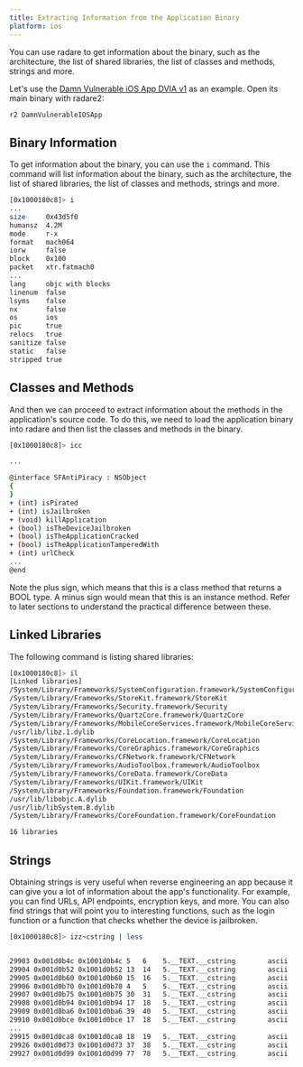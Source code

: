 ```yaml
---
title: Extracting Information from the Application Binary
platform: ios
---
```


You can use radare to get information about the binary, such as the architecture, the list of shared libraries, the list of classes and methods, strings and more.

Let's use the [Damn Vulnerable iOS App DVIA v1](https://github.com/prateek147/DVIA/) as an example. Open its main binary with radare2:

```bash
r2 DamnVulnerableIOSApp
```

## Binary Information

To get information about the binary, you can use the `i` command. This command will list information about the binary, such as the architecture, the list of shared libraries, the list of classes and methods, strings and more.

```bash
[0x1000180c8]> i
...
size     0x43d5f0
humansz  4.2M
mode     r-x
format   mach064
iorw     false
block    0x100
packet   xtr.fatmach0
...
lang     objc with blocks
linenum  false
lsyms    false
nx       false
os       ios
pic      true
relocs   true
sanitize false
static   false
stripped true
```

## Classes and Methods

And then we can proceed to extract information about the methods in the application's source code. To do this, we need to load the application binary into radare and then list the classes and methods in the binary.

```bash
[0x1000180c8]> icc

...

@interface SFAntiPiracy : NSObject
{
}
+ (int) isPirated
+ (int) isJailbroken
+ (void) killApplication
+ (bool) isTheDeviceJailbroken
+ (bool) isTheApplicationCracked
+ (bool) isTheApplicationTamperedWith
+ (int) urlCheck
...
@end
```

Note the plus sign, which means that this is a class method that returns a BOOL type.
A minus sign would mean that this is an instance method. Refer to later sections to understand the practical difference between these.

## Linked Libraries

The following command is listing shared libraries:

```bash
[0x1000180c8]> il
[Linked libraries]
/System/Library/Frameworks/SystemConfiguration.framework/SystemConfiguration
/System/Library/Frameworks/StoreKit.framework/StoreKit
/System/Library/Frameworks/Security.framework/Security
/System/Library/Frameworks/QuartzCore.framework/QuartzCore
/System/Library/Frameworks/MobileCoreServices.framework/MobileCoreServices
/usr/lib/libz.1.dylib
/System/Library/Frameworks/CoreLocation.framework/CoreLocation
/System/Library/Frameworks/CoreGraphics.framework/CoreGraphics
/System/Library/Frameworks/CFNetwork.framework/CFNetwork
/System/Library/Frameworks/AudioToolbox.framework/AudioToolbox
/System/Library/Frameworks/CoreData.framework/CoreData
/System/Library/Frameworks/UIKit.framework/UIKit
/System/Library/Frameworks/Foundation.framework/Foundation
/usr/lib/libobjc.A.dylib
/usr/lib/libSystem.B.dylib
/System/Library/Frameworks/CoreFoundation.framework/CoreFoundation

16 libraries
```

## Strings

Obtaining strings is very useful when reverse engineering an app because it can give you a lot of information about the app's functionality. For example, you can find URLs, API endpoints, encryption keys, and more. You can also find strings that will point you to interesting functions, such as the login function or a function that checks whether the device is jailbroken.

```bash
[0x1000180c8]> izz~cstring | less


29903 0x001d0b4c 0x1001d0b4c 5   6    5.__TEXT.__cstring        ascii   Admin
29904 0x001d0b52 0x1001d0b52 13  14   5.__TEXT.__cstring        ascii   This!sA5Ecret
29905 0x001d0b60 0x1001d0b60 15  16   5.__TEXT.__cstring        ascii   pushSuccessPage
29906 0x001d0b70 0x1001d0b70 4   5    5.__TEXT.__cstring        ascii   Oops
29907 0x001d0b75 0x1001d0b75 30  31   5.__TEXT.__cstring        ascii   Incorrect Username or Password
29908 0x001d0b94 0x1001d0b94 17  18   5.__TEXT.__cstring        ascii   usernameTextField
29909 0x001d0ba6 0x1001d0ba6 39  40   5.__TEXT.__cstring        ascii   T@"UITextField",&,N,V_usernameTextField
29910 0x001d0bce 0x1001d0bce 17  18   5.__TEXT.__cstring        ascii   passwordTextField
...
29915 0x001d0ca8 0x1001d0ca8 18  19   5.__TEXT.__cstring        ascii   http://google.com/
29926 0x001d0d73 0x1001d0d73 37  38   5.__TEXT.__cstring        ascii   Request Sent using pinning, lookout !
29927 0x001d0d99 0x1001d0d99 77  78   5.__TEXT.__cstring        ascii   Certificate validation failed. 
                                                                        You will have to do better than this, my boy!!
```
